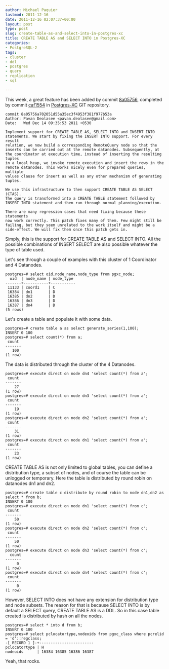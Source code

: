 ```yaml
---
author: Michael Paquier
lastmod: 2011-12-16
date: 2011-12-16 02:07:37+00:00
layout: post
type: post
slug: create-table-as-and-select-into-in-postgres-xc
title: CREATE TABLE AS and SELECT INTO in Postgres-XC
categories:
- PostgreSQL-2
tags:
- cluster
- ddl
- postgres
- query
- replication
- sql

---
```


This week, a great feature has been added by commit [8a05756](https://postgres-xc.git.sourceforge.net/git/gitweb.cgi?p=postgres-xc/postgres-xc;a=commit;h=8a05756a702051d55a35ec3f4953f381f977b53a), completed by commit [caf1554](https://postgres-xc.git.sourceforge.net/git/gitweb.cgi?p=postgres-xc/postgres-xc;a=commit;h=caf15543cdadff39db3cae8e076b85d89ed6c8e6) in [Postgres-XC](https://postgres-xc.git.sourceforge.net/git/gitweb-index.cgi) GIT repository.

    commit 8a05756a702051d55a35ec3f4953f381f977b53a
    Author: Pavan Deolasee <pavan.deolasee@gmail.com>
    Date:   Wed Dec 14 09:35:53 2011 +0530

    Implement support for CREATE TABLE AS, SELECT INTO and INSERT INTO
    statements. We start by fixing the INSERT INTO support. For every result
    relation, we now build a corresponding RemoteQuery node so that the
    inserts can be carried out at the remote datanodes. Subsequently, at
    the coordinator at execution time, instead of inserting the resulting tuples
    in a local heap, we invoke remote execution and insert the rows in the
    remote datanodes. This works nicely even for prepared queries, multiple
    values clause for insert as well as any other mechanism of generating
    tuples.

    We use this infrastructure to then support CREATE TABLE AS SELECT (CTAS).
    The query is transformed into a CREATE TABLE statement followed by
    INSERT INTO statement and then run through normal planning/execution.

    There are many regression cases that need fixing because these statements
    now work correctly. This patch fixes many of them. Few might still be
    failing, but they seem unrelated to the work itself and might be a
    side-effect. We will fix them once this patch gets in.

Simply, this is the support for CREATE TABLE AS and SELECT INTO. All the possible combinations of INSERT SELECT are also possible whatever the type of table used.

Let's see through a couple of examples with this cluster of 1 Coordinator and 4 Datanodes.

    postgres=# select oid,node_name,node_type from pgxc_node;
      oid  | node_name | node_type 
    -------+-----------+-----------
     11133 | coord1    | C
     16384 | dn1       | D
     16385 | dn2       | D
     16386 | dn3       | D
     16387 | dn4       | D
    (5 rows)

Let's create a table and populate it with some data.

    postgres=# create table a as select generate_series(1,100);
    INSERT 0 100
    postgres=# select count(*) from a;
     count 
    -------
       100
    (1 row)

The data is distributed through the cluster of the 4 Datanodes.

    postgres=# execute direct on node dn4 'select count(*) from a';
     count 
    -------
        27
    (1 row)
    postgres=# execute direct on node dn3 'select count(*) from a';
     count 
    -------
        19
    (1 row)
    postgres=# execute direct on node dn2 'select count(*) from a';
     count 
    -------
        31
    (1 row)
    postgres=# execute direct on node dn1 'select count(*) from a';
     count 
    -------
        23
    (1 row)

CREATE TABLE AS is not only limited to global tables, you can define a distribution type, a subset of nodes, and of course the table can be unlogged or temporary. Here the table is distributed by round robin on datanodes dn1 and dn2.

    postgres=# create table c distribute by round robin to node dn1,dn2 as select * from b;
    INSERT 0 100
    postgres=# execute direct on node dn1 'select count(*) from c';
     count 
    -------
        50
    (1 row)
    postgres=# execute direct on node dn2 'select count(*) from c';
     count 
    -------
        50
    (1 row)
    postgres=# execute direct on node dn3 'select count(*) from c';
      count 
    -------
         0
    (1 row)
    postgres=# execute direct on node dn4 'select count(*) from c';
     count 
    -------
         0
    (1 row)

However, SELECT INTO does not have any extension for distribution type and node subsets. The reason for that is because SELECT INTO is by default a SELECT query, CREATE TABLE AS is a DDL. So in this case table created is distributed by hash on all the nodes.

    postgres=# select * into d from b;
    INSERT 0 100
    postgres=# select pclocatortype,nodeoids from pgxc_class where pcrelid = 'd'::regclass;
    -[ RECORD 1 ]-+------------------------
    pclocatortype | H
    nodeoids      | 16384 16385 16386 16387

Yeah, that rocks.
